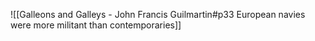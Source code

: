 ![[Galleons and Galleys - John Francis Guilmartin#p33 European navies were more militant than contemporaries]]

